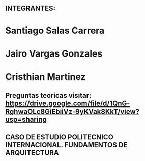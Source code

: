 ## INTEGRANTES:
# Santiago Salas Carrera 
# Jairo Vargas Gonzales
# Cristhian Martinez


## Preguntas teoricas visitar: https://drive.google.com/file/d/1QnG-RghwaOLc8GiEbiiVz-9yKVak8KkT/view?usp=sharing
## CASO DE ESTUDIO POLITECNICO INTERNACIONAL. FUNDAMENTOS DE ARQUITECTURA
